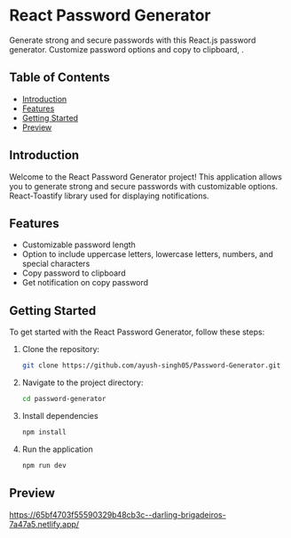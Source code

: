 # React Password Generator

Generate strong and secure passwords with this React.js password generator. Customize password options and copy to clipboard, .

## Table of Contents

- [Introduction](#introduction)
- [Features](#features)
- [Getting Started](#getting-started)
- [Preview](#preview)


## Introduction

Welcome to the React Password Generator project! This application allows you to generate strong and secure passwords with customizable options. React-Toastify library used for displaying notifications.

## Features

- Customizable password length
- Option to include uppercase letters, lowercase letters, numbers, and special characters
- Copy password to clipboard
- Get notification on copy password

## Getting Started

To get started with the React Password Generator, follow these steps:

1. Clone the repository:

   ```bash
   git clone https://github.com/ayush-singh05/Password-Generator.git

2. Navigate to the project directory:
     ```bash
   cd password-generator   

4. Install dependencies
     ```bash
   npm install
    
6. Run the application
     ```bash
   npm run dev

## Preview

 https://65bf4703f55590329b48cb3c--darling-brigadeiros-7a47a5.netlify.app/
